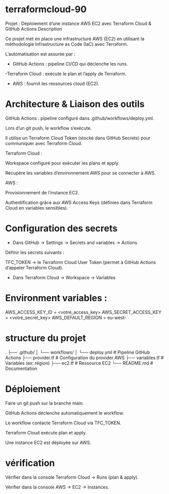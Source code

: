 # terraformcloud-90
Projet : Déploiement d’une instance AWS EC2 avec Terraform Cloud & GitHub Actions
Description

Ce projet met en place une infrastructure AWS (EC2) en utilisant la méthodologie Infrastructure as Code (IaC) avec Terraform.

L’automatisation est assurée par :
- GitHub Actions : pipeline CI/CD qui déclenche les runs.

-Terraform Cloud : exécute le plan et l’apply de Terraform.

- AWS : fournit les ressources cloud (EC2).



# Architecture & Liaison des outils

GitHub Actions : pipeline configuré dans .github/workflows/deploy.yml.

Lors d’un git push, le workflow s’exécute.

Il utilise un Terraform Cloud Token (stocké dans GitHub Secrets) pour communiquer avec Terraform Cloud.

Terraform Cloud :

Workspace configuré pour exécuter les plans et apply.

Récupère les variables d’environnement AWS pour se connecter à AWS.

AWS :

Provisionnement de l’instance EC2.

Authentification grâce aux AWS Access Keys (définies dans Terraform Cloud en variables sensibles).



# Configuration des secrets

- Dans GitHub → Settings → Secrets and variables → Actions

Définir les secrets suivants :

TFC_TOKEN → le Terraform Cloud User Token (permet à GitHub Actions d’appeler Terraform Cloud).

- Dans Terraform Cloud → Workspace → Variables

# Environment variables :
  
  AWS_ACCESS_KEY_ID     = <votre_access_key>
AWS_SECRET_ACCESS_KEY = <votre_secret_key>
AWS_DEFAULT_REGION    = eu-west-

# structure du projet

.
├── .github/
│   └── workflows/
│       └── deploy.yml    # Pipeline GitHub Actions
├── provider.tf           # Configuration du provider AWS
├── variables.tf          # Variables (ex: région)
├── ec2.tf                # Ressource EC2
└── README.md             # Documentation


# Déploiement

Faire un git push sur la branche main.

GitHub Actions déclenche automatiquement le workflow.

Le workflow contacte Terraform Cloud via TFC_TOKEN.

Terraform Cloud exécute plan et apply.

Une instance EC2 est déployée sur AWS.

# vérification
Vérifier dans la console Terraform Cloud → Runs (plan & apply).

Vérifier dans la console AWS → EC2 → Instances.